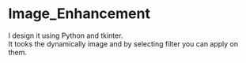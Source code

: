 # Image_Enhancement
I design it using Python and tkinter.    
It tooks the dynamically image and by selecting filter you can apply on them.
